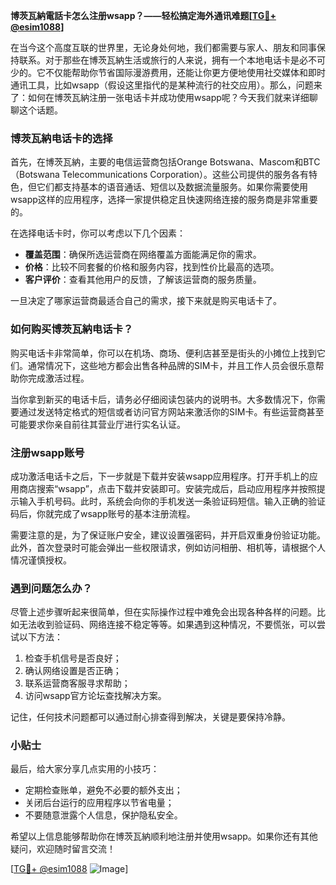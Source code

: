 **博茨瓦納電話卡怎么注册wsapp？——轻松搞定海外通讯难题[[TG💪+ @esim1088](https://t.me/s/esim1088)]**

在当今这个高度互联的世界里，无论身处何地，我们都需要与家人、朋友和同事保持联系。对于那些在博茨瓦納生活或旅行的人来说，拥有一个本地电话卡是必不可少的。它不仅能帮助你节省国际漫游费用，还能让你更方便地使用社交媒体和即时通讯工具，比如wsapp（假设这里指代的是某种流行的社交应用）。那么，问题来了：如何在博茨瓦納注册一张电话卡并成功使用wsapp呢？今天我们就来详细聊聊这个话题。

### 博茨瓦納电话卡的选择

首先，在博茨瓦納，主要的电信运营商包括Orange Botswana、Mascom和BTC（Botswana Telecommunications Corporation）。这些公司提供的服务各有特色，但它们都支持基本的语音通话、短信以及数据流量服务。如果你需要使用wsapp这样的应用程序，选择一家提供稳定且快速网络连接的服务商是非常重要的。

在选择电话卡时，你可以考虑以下几个因素：
- **覆盖范围**：确保所选运营商在网络覆盖方面能满足你的需求。
- **价格**：比较不同套餐的价格和服务内容，找到性价比最高的选项。
- **客户评价**：查看其他用户的反馈，了解该运营商的服务质量。

一旦决定了哪家运营商最适合自己的需求，接下来就是购买电话卡了。

### 如何购买博茨瓦納电话卡？

购买电话卡非常简单，你可以在机场、商场、便利店甚至是街头的小摊位上找到它们。通常情况下，这些地方都会出售各种品牌的SIM卡，并且工作人员会很乐意帮助你完成激活过程。

当你拿到新买的电话卡后，请务必仔细阅读包装内的说明书。大多数情况下，你需要通过发送特定格式的短信或者访问官方网站来激活你的SIM卡。有些运营商甚至可能要求你亲自前往其营业厅进行实名认证。

### 注册wsapp账号

成功激活电话卡之后，下一步就是下载并安装wsapp应用程序。打开手机上的应用商店搜索“wsapp”，点击下载并安装即可。安装完成后，启动应用程序并按照提示输入手机号码。此时，系统会向你的手机发送一条验证码短信。输入正确的验证码后，你就完成了wsapp账号的基本注册流程。

需要注意的是，为了保证账户安全，建议设置强密码，并开启双重身份验证功能。此外，首次登录时可能会弹出一些权限请求，例如访问相册、相机等，请根据个人情况谨慎授权。

### 遇到问题怎么办？

尽管上述步骤听起来很简单，但在实际操作过程中难免会出现各种各样的问题。比如无法收到验证码、网络连接不稳定等等。如果遇到这种情况，不要慌张，可以尝试以下方法：

1. 检查手机信号是否良好；
2. 确认网络设置是否正确；
3. 联系运营商客服寻求帮助；
4. 访问wsapp官方论坛查找解决方案。

记住，任何技术问题都可以通过耐心排查得到解决，关键是要保持冷静。

### 小贴士

最后，给大家分享几点实用的小技巧：
- 定期检查账单，避免不必要的额外支出；
- 关闭后台运行的应用程序以节省电量；
- 不要随意泄露个人信息，保护隐私安全。

希望以上信息能够帮助你在博茨瓦納顺利地注册并使用wsapp。如果你还有其他疑问，欢迎随时留言交流！

[[TG💪+ @esim1088](https://t.me/s/esim1088) ![Image](https://i.postimg.cc/4NQfJmqS/Snipaste-2025-05-13-00-14-12.png)]